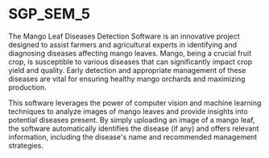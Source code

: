 # SGP_SEM_5
The Mango Leaf Diseases Detection Software is an innovative project designed to assist farmers and agricultural experts in identifying and diagnosing diseases affecting mango leaves. Mango, being a crucial fruit crop, is susceptible to various diseases that can significantly impact crop yield and quality. Early detection and appropriate management of these diseases are vital for ensuring healthy mango orchards and maximizing production.

This software leverages the power of computer vision and machine learning techniques to analyze images of mango leaves and provide insights into potential diseases present. By simply uploading an image of a mango leaf, the software automatically identifies the disease (if any) and offers relevant information, including the disease's name and recommended management strategies.

